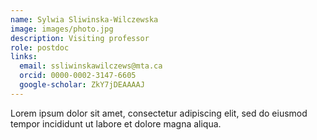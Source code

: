```yaml
---
name: Sylwia Sliwinska-Wilczewska
image: images/photo.jpg
description: Visiting professor
role: postdoc
links:
  email: ssliwinskawilczews@mta.ca
  orcid: 0000-0002-3147-6605
  google-scholar: ZkY7jDEAAAAJ
---
```


Lorem ipsum dolor sit amet, consectetur adipiscing elit, sed do eiusmod tempor incididunt ut labore et dolore magna aliqua.
